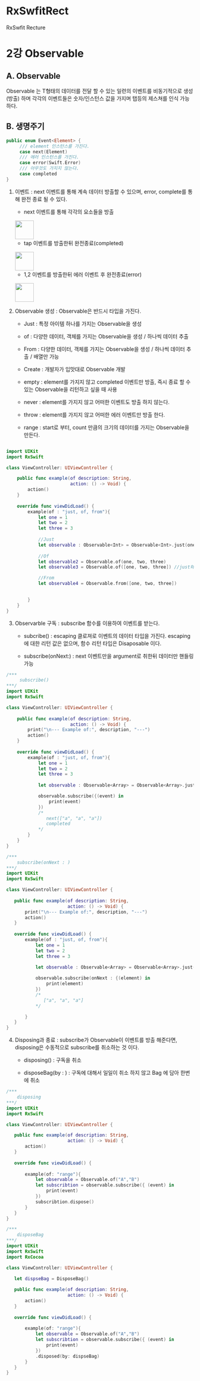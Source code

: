 # RxSwfitRect
RxSwfit Recture

2강 Observable
===========
## A. Observable
Observable<T> 는 T형태의 데이터를 전달 할 수 있는 일련의 이벤트를 비동기적으로 생성(방출) 하며 각각의 이벤트들은 숫자/인스턴스 값을 가지며 탭등의 제스쳐를 인식 가능 하다.

## B. 생명주기

``` swift
public enum Event<Element> {
     /// element 인스턴스를 가진다.
     case next(Element)
     /// 에러 인스턴스를 가진다.
     case error(Swift.Error)
     /// 아무것도 가지지 않는다.
     case completed
}
```

1. 이벤트 : next 이벤트를 통해 계속 데이터 방출할 수 있으며, error, complete를 통해 완전 종료 될 수 있다.

     * next 이벤트를 통해 각각의 요소들을 방출<p>
     <img src = "https://github.com/fimuxd/RxSwift/blob/master/Lectures/02_Observables/1.%20marble.png?raw=true" height = 50>
     
     * tap 이벤트를 방출한뒤 완전종료(completed)<p> 
     <img src = "https://github.com/fimuxd/RxSwift/blob/master/Lectures/02_Observables/2.%20lifecycle1.png?raw=true" height = 50>
    
     * 1,2 이벤트를 방출한뒤 에러 이벤트 후 완전종료(error)<p> 
    <img src = "https://github.com/fimuxd/RxSwift/raw/master/Lectures/02_Observables/3.%20lifecycle2.png?raw=true" height = 50>



2. Observable 생성 : Observable은 반드시 타입을 가진다.

     * Just : 특정 아이템 하나를 가지는 Observable을 생성
     
     * of : 다양한 데이터, 객체를 가지는 Observable을 생성 / 하나씩 데이터 추출
     
     * From   : 다양한 데이터, 객체를 가지는 Observable을 생성 / 하나씩 데이터 추출 / 배열만 가능
     
     * Create : 개발자가 입맛대로 Observable 개발
     
     * empty : element를 가지지 않고 completed 이벤트만 방출, 즉시 종료 할 수 있는 Observable을 리턴하고 싶을 때 사용
     
     * never : element를 가지지 않고 어떠한 이벤트도 방출 하지 않는다.
     
     * throw : element를 가지지 않고 어떠한 에러 이벤트만 방출 한다.
     
     * range : start로 부터, count 만큼의 크기의 데이터를 가지는 Observable을 만든다. 
     
``` swift

import UIKit
import RxSwift

class ViewController: UIViewController {

    public func example(of description: String,
                        action: () -> Void) {
        action()
    }
    
    override func viewDidLoad() {
        example(of : "just, of, from"){
            let one = 1
            let two = 2
            let three = 3
            
            //Just
            let observable : Observable<Int> = Observable<Int>.just(one)
            
            //Of
            let observable2 = Observable.of(one, two, three)
            let observable3 = Observable.of([one, two, three]) //just와 동일한 효과

            //From
            let observable4 = Observable.from([one, two, three])

            
        }
    }
}
```


3. Observarble 구독 : subscribe 함수를 이용하여 이벤트를 받는다. 

     * subcribe() : escaping 클로져로 이벤트의 데이터 타입을 가진다. escaping에 대한 리턴 값은 없으며, 함수 리턴 타입은 Disaposable 이다.
     
     * subscribe(onNext:) : next 이벤트만을 argument로 취한뒤 데이터만 핸들링 가능

``` swift
/*** 
     subscribe()
***/
import UIKit
import RxSwift

class ViewController: UIViewController {
    
    public func example(of description: String,
                        action: () -> Void) {
        print("\n--- Example of:", description, "---")
        action()
    }
    
    override func viewDidLoad() {
        example(of : "just, of, from"){
            let one = 1
            let two = 2
            let three = 3
            
            let observable : Observable<Array> = Observable<Array>.just(["a","a","a"])

            observable.subscribe({(event) in
                print(event)
            })
            /* 
               next(["a", "a", "a"])
               completed
            */
        }
    }
}
```
     
 ``` swift
/*** 
     subscribe(onNext : )
***/
import UIKit
import RxSwift

class ViewController: UIViewController {
    
    public func example(of description: String,
                        action: () -> Void) {
        print("\n--- Example of:", description, "---")
        action()
    }
    
    override func viewDidLoad() {
        example(of : "just, of, from"){
            let one = 1
            let two = 2
            let three = 3
            
            let observable : Observable<Array> = Observable<Array>.just(["a","a","a"])

            observable.subscribe(onNext : {(element) in
                print(element)
            })
            /* 
               ["a", "a", "a"]
            */

        }
    }
}
```

4. Disposing과 종료 : subscribe가 Observable이 이벤트를 방출 해준다면, disposing은 수동적으로 subscribe를 취소하는 것 이다.

     * disposing() : 구독을 취소
     
     * disposeBag(by : ) : 구독에 대해서 일일이 취소 하지 않고 Bag 에 담아 한번에 취소
     
 ``` swift
/*** 
     disposing
***/     
import UIKit
import RxSwift

class ViewController: UIViewController {

    public func example(of description: String,
                        action: () -> Void) {
        action()
    }
    
    override func viewDidLoad() {
        
        example(of: "range"){
            let observable = Observable.of("A","B")
            let subscribtion = observable.subscribe({ (event) in
                print(event)
            })
            subscribtion.dispose()
        }
    }
}

```

 ``` swift
/*** 
     disposeBag
***/    
import UIKit
import RxSwift
import RxCocoa

class ViewController: UIViewController {

    let dispseBag = DisposeBag()
    
    public func example(of description: String,
                        action: () -> Void) {
        action()
    }
    
    override func viewDidLoad() {
        
        example(of: "range"){
            let observable = Observable.of("A","B")
            let subscribtion = observable.subscribe({ (event) in
                print(event)
            })
            .disposed(by: dispseBag)
        }
    }
}
```
     
     
